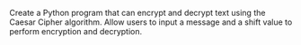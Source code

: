 
Create a Python program that can encrypt and decrypt text using the Caesar Cipher algorithm. Allow users to input a message and a shift value to perform encryption and decryption.
